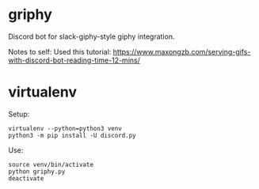 # griphy


Discord bot for slack-giphy-style giphy integration.

Notes to self:
Used this tutorial: https://www.maxongzb.com/serving-gifs-with-discord-bot-reading-time-12-mins/

# virtualenv

Setup:
```
virtualenv --python=python3 venv
python3 -m pip install -U discord.py
```
Use:
```
source venv/bin/activate
python griphy.py
deactivate
```
